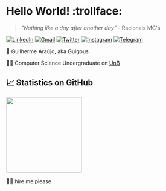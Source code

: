 # Hello World! :trollface:
> _"Nothing like a day after another day"_ - Racionais MC's


<a href="https://www.linkedin.com/in/guilherme-a-8734a2182/" target="_blank">![LinkedIn](https://img.shields.io/badge/linkedin-%230077B5.svg?style=flat&logo=linkedin&logoColor=white)</a>
<a href="mailto:garaujodeoliveira1@gmail.com" target="_blank">![Gmail](https://img.shields.io/badge/Gmail-D14836?style=flat&logo=gmail&logoColor=white)</a>
<a href="https://twitter.com/guilerme_23" target="_blank">![Twitter](https://img.shields.io/badge/Twitter-%231DA1F2.svg?style=flat&logo=Twitter&logoColor=white)</a>
<a href="https://instagram.com/guilhermea.23" target="_blank">![Instagram](https://img.shields.io/badge/Instagram-%23E4405F.svg?style=flat&logo=Instagram&logoColor=white)</a>
<a href="https://t.me/guilhermea23" target="_blank">![Telegram](https://img.shields.io/badge/Telegram-2CA5E0?style=flat&logo=telegram&logoColor=white)</a>

:call_me_hand: Guilherme Araújo, aka Guigous

:man_technologist: Computer Science Undergraduate on [UnB](https://unb.br)

## :chart_with_upwards_trend: Statistics on GitHub

<p><a href="https://git.io/awesome-stats-card"><img src="https://awesome-github-stats.azurewebsites.net/user-stats/guilhermea23?theme=react&show_icons=true" style="height:200px"></a></p>

:pray::pleading_face:	hire me please



